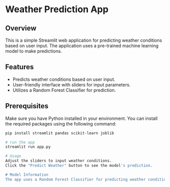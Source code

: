# Weather Prediction App

## Overview

This is a simple Streamlit web application for predicting weather conditions based on user input. The application uses a pre-trained machine learning model to make predictions.

## Features

- Predicts weather conditions based on user input.
- User-friendly interface with sliders for input parameters.
- Utilizes a Random Forest Classifier for prediction.

## Prerequisites

Make sure you have Python installed in your environment. You can install the required packages using the following command:

```bash
pip install streamlit pandas scikit-learn joblib

# run the app
streamlit run app.py

# Usage
Adjust the sliders to input weather conditions.
Click the "Predict Weather" button to see the model's prediction.

# Model Information
The app uses a Random Forest Classifier for predicting weather conditions. The model was trained using data with features such as temperature, humidity, wind speed, visibility, and atmospheric pressure.


